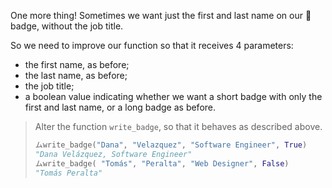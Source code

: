 One more thing! Sometimes we want just the first and last name on our :name_badge: badge, without the job title.

So we need to improve our function so that it receives 4 parameters:

* the first name, as before;
* the last name, as before;
* the job title;
* a boolean value indicating whether we want a short badge with only the first and last name, or a long badge as before.

> Alter the function `write_badge`, so that it behaves as described above.
>
> ```python
> ムwrite_badge("Dana", "Velazquez", "Software Engineer", True)
> "Dana Velázquez, Software Engineer"
> ムwrite_badge( "Tomás", "Peralta", "Web Designer", False)
> "Tomás Peralta"
> ```
